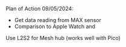 Plan of Action 09/05/2024:
- Get data reading from MAX sensor
- Comparison to Apple Watch and 

Use L2S2 for Mesh hub (works well with Pico)
